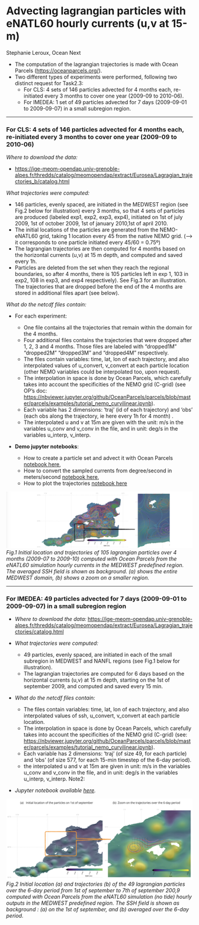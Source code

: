 # Advecting  lagrangian particles with eNATL60 hourly currents (u,v at 15-m)
Stephanie Leroux, Ocean Next


* The computation of the lagrangian trajectories  is made with Ocean Parcels (https://oceanparcels.org/).
* Two different types of experiments were  performed, following two distinct request for Task2.3: 
  - For CLS: 4 sets of 146 particles advected for 4 months each, re-initiated every 3 months  to cover one year (2009-09 to 2010-06).
  - For IMEDEA: 1 set of 49 particles advected for 7 days (2009-09-01 to 2009-09-07) in a small subregion region.


---
### For CLS:  4 sets of 146 particles advected for 4 months each, re-initiated every 3 months  to cover one year (2009-09 to 2010-06)

_Where to download the data:_
  - https://ige-meom-opendap.univ-grenoble-alpes.fr/thredds/catalog/meomopendap/extract/Eurosea/Lagragian_trajectories_b/catalog.html

_What trajectories were computed:_ 
*  146 particles, evenly spaced, are initiated  in the MEDWEST region (see Fig.2 below for illustration) every 3 months, so that 4 sets of particles are  produced (labeled exp1, exp2, exp3, exp4), initiated on 1st of july 2009, 1st of october 2009, 1st of january 2010,1st of april 2010. 
* The initial locations of the particles are generated from the NEMO-eNATL60 grid, taking 1 location every 45 from the native NEMO grid. (--> it corresponds to one particle initiated every 45/60 = 0.75º)
* The lagrangian trajectories are then computed  for 4 months based on the horizontal currents (u,v) at 15 m depth, and computed and saved every 1h.
* Particles are deleted from the set when they reach the regional boundaries, so after 4 months, there is 105 particles left in exp 1, 103 in exp2, 108 in exp3, and exp4 respectively). See Fig.3 for an illustration.  The trajectories that are dropped before the end of  the 4 months are stored in additional files apart (see below).

_What do the netcdf files  contain:_
* For each experiment:  
  - One file contains all the trajectories that remain within the domain for the 4 months. 
  - Four additional files contains the trajectories that were dropped after 1, 2, 3 and 4 months. Those files are labeled  with “dropped1M” “dropped2M” “dropped3M” and “dropped4M”  respectively.
  - The files contain variables: time, lat, lon of each trajectory, and also interpolated values of u_convert, v_convert  at each particle location (other NEMO variables could be interpolated too,  upon request). 
  - The interpolation in space is done by Ocean Parcels, which carefully takes into account the specificities of the NEMO grid (C-grid) (see OP’s doc: https://nbviewer.jupyter.org/github/OceanParcels/parcels/blob/master/parcels/examples/tutorial_nemo_curvilinear.ipynb).
  - Each variable has  2 dimensions: ‘traj’  (id of each trajectory) and ‘obs’ (each obs along the trajectory, ie here every 1h for 4 month) . 
  - The interpolated u and v at 15m are given with the unit: m/s in the variables u_conv and v_conv in the file,   and in unit: deg/s in the variables u_interp, v_interp. 

* __Demo jupyter notebooks__:
  - How to create a particle set and advect it with Ocean Parcels [notebook here](./notebooks/2021-05-31_SLX_JZ_parcels_demo_advect.ipynb),
  - How to convert the sampled currents from degree/second in meters/second [notebook here](./notebooks/2021-05-31_SLX_JZ_parcels_demo-convert.ipynb),
  - How to plot the trajectories [notebook here](./notebooks/2021-05-31_SLX_JZ_parcels_demo-plots.ipynb)

![traj2](./figs/fig4.png)<br>
_Fig.1 Initial location and trajectories of  105  lagrangian particles over 4 months (2009-07 to 2009-10) computed with Ocean Parcels from the eNATL60 simulation  hourly currents in the MEDWEST predefined region. The averaged SSH field is shown as background. (a) shows the entire MEDWEST domain, (b) shows a zoom on a smaller region._



---
### For IMEDEA: 49 particles advected for 7 days (2009-09-01 to 2009-09-07) in a small subregion region

* _Where to download the data:_  https://ige-meom-opendap.univ-grenoble-alpes.fr/thredds/catalog/meomopendap/extract/Eurosea/Lagragian_trajectories/catalog.html

* _What trajectories were computed:_
  - 49 particles, evenly spaced, are initiated  in each of the small subregion in MEDWEST and NANFL regions (see Fig.1 below for illustration). 
  - The lagrangian trajectories are computed  for 6 days based on the horizontal currents (u,v) at 15 m depth, starting on the 1st of september 2009, and computed and saved every 15 min.

* _What do the netcdf files  contain:_
  - The files contain variables: time, lat, lon of each trajectory, and also interpolated values of ssh, u_convert, v_convert  at each particle location. 
  - The interpolation in space is done by Ocean Parcels, which carefully takes into account the specificities of the NEMO grid (C-grid) (see: https://nbviewer.jupyter.org/github/OceanParcels/parcels/blob/master/parcels/examples/tutorial_nemo_curvilinear.ipynb).
  - Each variable has  2 dimensions: ‘traj’ (of size 49, for each particle) and ‘obs’ (of size 577, for each 15-min timestep of the 6-day period). 
  - the interpolated u and v at 15m are given in unit: m/s in the variables u_conv and v_conv in the file,   and in unit: deg/s in the variables u_interp, v_interp. 
Note2: 

* _Jupyter notebook available [here](./notebooks/2021-05-01_SLX_JZ_lagrangiantraj_4IMEDA.ipynb)._

![traj1](./figs/figlagrangian1.png)<br>
_Fig.2 Initial location (a) and trajectories (b) of the 49  lagrangian particles  over the 6-day period from 1st of september to 7th of september 200,9 computed with Ocean Parcels from the eNATL60 simulation (no tide) hourly outputs in the MEDWEST predefined region. The SSH field is shown as background : (a) on the 1st of september, and  (b) averaged over the 6-day period._

